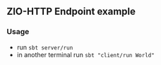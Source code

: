 ## ZIO-HTTP Endpoint example

### Usage

- run `sbt server/run`
- in another terminal run `sbt "client/run World"`